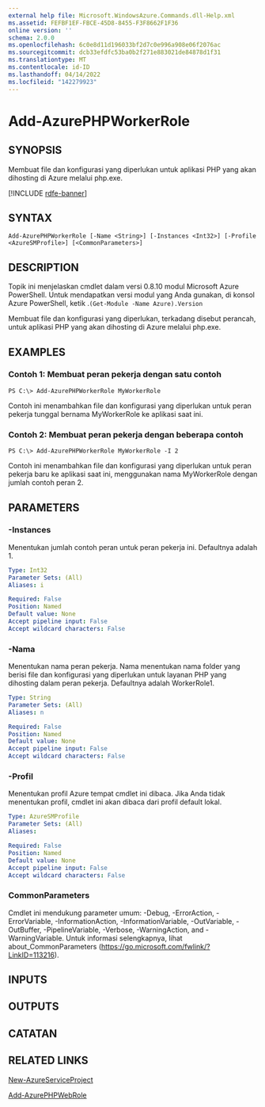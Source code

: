 ```yaml
---
external help file: Microsoft.WindowsAzure.Commands.dll-Help.xml
ms.assetid: FEFBF1EF-FBCE-45D8-8455-F3F8662F1F36
online version: ''
schema: 2.0.0
ms.openlocfilehash: 6c0e8d11d196033bf2d7c0e996a908e06f2076ac
ms.sourcegitcommit: dcb33efdfc53ba0b2f271e883021de84878d1f31
ms.translationtype: MT
ms.contentlocale: id-ID
ms.lasthandoff: 04/14/2022
ms.locfileid: "142279923"
---
```

# Add-AzurePHPWorkerRole

## SYNOPSIS
Membuat file dan konfigurasi yang diperlukan untuk aplikasi PHP yang akan dihosting di Azure melalui php.exe.

[!INCLUDE [rdfe-banner](../../includes/rdfe-banner.md)]

## SYNTAX

```
Add-AzurePHPWorkerRole [-Name <String>] [-Instances <Int32>] [-Profile <AzureSMProfile>] [<CommonParameters>]
```

## DESCRIPTION
Topik ini menjelaskan cmdlet dalam versi 0.8.10 modul Microsoft Azure PowerShell.
Untuk mendapatkan versi modul yang Anda gunakan, di konsol Azure PowerShell, ketik .`(Get-Module -Name Azure).Version`

Membuat file dan konfigurasi yang diperlukan, terkadang disebut perancah, untuk aplikasi PHP yang akan dihosting di Azure melalui php.exe.

## EXAMPLES

### Contoh 1: Membuat peran pekerja dengan satu contoh
```
PS C:\> Add-AzurePHPWorkerRole MyWorkerRole
```

Contoh ini menambahkan file dan konfigurasi yang diperlukan untuk peran pekerja tunggal bernama MyWorkerRole ke aplikasi saat ini.

### Contoh 2: Membuat peran pekerja dengan beberapa contoh
```
PS C:\> Add-AzurePHPWorkerRole MyWorkerRole -I 2
```

Contoh ini menambahkan file dan konfigurasi yang diperlukan untuk peran pekerja baru ke aplikasi saat ini, menggunakan nama MyWorkerRole dengan jumlah contoh peran 2.

## PARAMETERS

### -Instances
Menentukan jumlah contoh peran untuk peran pekerja ini.
Defaultnya adalah 1.

```yaml
Type: Int32
Parameter Sets: (All)
Aliases: i

Required: False
Position: Named
Default value: None
Accept pipeline input: False
Accept wildcard characters: False
```

### -Nama
Menentukan nama peran pekerja.
Nama menentukan nama folder yang berisi file dan konfigurasi yang diperlukan untuk layanan PHP yang dihosting dalam peran pekerja.
Defaultnya adalah WorkerRole1.

```yaml
Type: String
Parameter Sets: (All)
Aliases: n

Required: False
Position: Named
Default value: None
Accept pipeline input: False
Accept wildcard characters: False
```

### -Profil
Menentukan profil Azure tempat cmdlet ini dibaca.
Jika Anda tidak menentukan profil, cmdlet ini akan dibaca dari profil default lokal.

```yaml
Type: AzureSMProfile
Parameter Sets: (All)
Aliases: 

Required: False
Position: Named
Default value: None
Accept pipeline input: False
Accept wildcard characters: False
```

### CommonParameters
Cmdlet ini mendukung parameter umum: -Debug, -ErrorAction, -ErrorVariable, -InformationAction, -InformationVariable, -OutVariable, -OutBuffer, -PipelineVariable, -Verbose, -WarningAction, and -WarningVariable. Untuk informasi selengkapnya, lihat about_CommonParameters (https://go.microsoft.com/fwlink/?LinkID=113216).

## INPUTS

## OUTPUTS

## CATATAN

## RELATED LINKS

[New-AzureServiceProject](./New-AzureServiceProject.md)

[Add-AzurePHPWebRole](./Add-AzurePHPWebRole.md)


